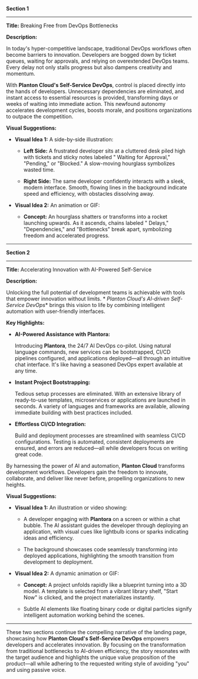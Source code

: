 **Section 1**

---

**Title:** Breaking Free from DevOps Bottlenecks

**Description:**

In today's hyper-competitive landscape, traditional DevOps workflows often become barriers to innovation. Developers are
bogged down by ticket queues, waiting for approvals, and relying on overextended DevOps teams. Every delay not only
stalls progress but also dampens creativity and momentum.

With **Planton Cloud's Self-Service DevOps**, control is placed directly into the hands of developers. Unnecessary
dependencies are eliminated, and instant access to essential resources is provided, transforming days or weeks of
waiting into immediate action. This newfound autonomy accelerates development cycles, boosts morale, and positions
organizations to outpace the competition.

**Visual Suggestions:**

- **Visual Idea 1:** A side-by-side illustration:

    - **Left Side:** A frustrated developer sits at a cluttered desk piled high with tickets and sticky notes labeled "
      Waiting for Approval," "Pending," or "Blocked." A slow-moving hourglass symbolizes wasted time.

    - **Right Side:** The same developer confidently interacts with a sleek, modern interface. Smooth, flowing lines in
      the background indicate speed and efficiency, with obstacles dissolving away.

- **Visual Idea 2:** An animation or GIF:

    - **Concept:** An hourglass shatters or transforms into a rocket launching upwards. As it ascends, chains labeled "
      Delays," "Dependencies," and "Bottlenecks" break apart, symbolizing freedom and accelerated progress.

---

**Section 2**

---

**Title:** Accelerating Innovation with AI-Powered Self-Service

**Description:**

Unlocking the full potential of development teams is achievable with tools that empower innovation without limits. *
*Planton Cloud's AI-driven Self-Service DevOps** brings this vision to life by combining intelligent automation with
user-friendly interfaces.

**Key Highlights:**

- **AI-Powered Assistance with Plantora:**

  Introducing **Plantora**, the 24/7 AI DevOps co-pilot. Using natural language commands, new services can be
  bootstrapped, CI/CD pipelines configured, and applications deployed—all through an intuitive chat interface. It's like
  having a seasoned DevOps expert available at any time.

- **Instant Project Bootstrapping:**

  Tedious setup processes are eliminated. With an extensive library of ready-to-use templates, microservices or
  applications are launched in seconds. A variety of languages and frameworks are available, allowing immediate building
  with best practices included.

- **Effortless CI/CD Integration:**

  Build and deployment processes are streamlined with seamless CI/CD configurations. Testing is automated, consistent
  deployments are ensured, and errors are reduced—all while developers focus on writing great code.

By harnessing the power of AI and automation, **Planton Cloud** transforms development workflows. Developers gain the
freedom to innovate, collaborate, and deliver like never before, propelling organizations to new heights.

**Visual Suggestions:**

- **Visual Idea 1:** An illustration or video showing:

    - A developer engaging with **Plantora** on a screen or within a chat bubble. The AI assistant guides the developer
      through deploying an application, with visual cues like lightbulb icons or sparks indicating ideas and efficiency.

    - The background showcases code seamlessly transforming into deployed applications, highlighting the smooth
      transition from development to deployment.

- **Visual Idea 2:** A dynamic animation or GIF:

    - **Concept:** A project unfolds rapidly like a blueprint turning into a 3D model. A template is selected from a
      vibrant library shelf, "Start Now" is clicked, and the project materializes instantly.

    - Subtle AI elements like floating binary code or digital particles signify intelligent automation working behind
      the scenes.

---

These two sections continue the compelling narrative of the landing page, showcasing how **Planton Cloud's Self-Service
DevOps** empowers developers and accelerates innovation. By focusing on the transformation from traditional bottlenecks
to AI-driven efficiency, the story resonates with the target audience and highlights the unique value proposition of the
product—all while adhering to the requested writing style of avoiding "you" and using passive voice.
